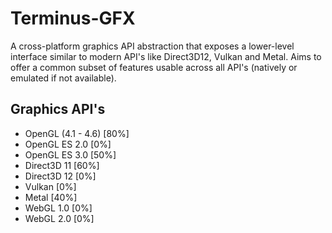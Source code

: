 # Terminus-GFX
A cross-platform graphics API abstraction that exposes a lower-level interface similar to modern API's like Direct3D12, Vulkan and Metal. Aims to offer a common subset of features usable across all API's (natively or emulated if not available).

## Graphics API's
* OpenGL (4.1 - 4.6) [80%]
* OpenGL ES 2.0 [0%]
* OpenGL ES 3.0 [50%]
* Direct3D 11 [60%]
* Direct3D 12 [0%]
* Vulkan [0%]
* Metal [40%]
* WebGL 1.0 [0%]
* WebGL 2.0 [0%]
